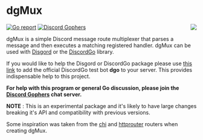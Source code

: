 # dgMux 
[![Go report](http://goreportcard.com/badge/bwmarrin/dgmux)](http://goreportcard.com/report/bwmarrin/dgmux) [![Discord Gophers](https://img.shields.io/badge/Discord%20Gophers-%23info-blue.svg)](https://discord.gg/0f1SbxBZjYq9jLBk)
<img align="right" src="https://raw.githubusercontent.com/wiki/bwmarrin/disgord/images/gourd.jpg">

dgMux is a simple Discord message route multiplexer that parses a message and 
then executes a matching registered handler. dgMux can be used with 
[Disgord](https://github.com/bwmarrin/disgord) or the 
[DiscordGo](https://github.com/bwmarrin/discordgo) library.

If you would like to help the Disgord or DiscordGo package please use 
[this link](https://discordapp.com/oauth2/authorize?client_id=173113690092994561&scope=bot)
to add the official DiscordGo test bot **dgo** to your server. This provides 
indispensable help to this project.

**For help with this program or general Go discussion, please join the [Discord 
Gophers](https://discord.gg/0f1SbxBZjYq9jLBk) chat server.**

**NOTE** : This is an experimental package and it's likely to have large changes
breaking it's API and compatibility with previous versions.

Some inspiration was taken from the [chi](https://github.com/go-chi/chi) 
and [httprouter](https://github.com/julienschmidt/httprouter) routers when 
creating dgMux.
